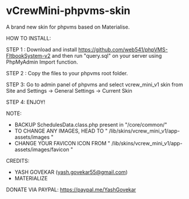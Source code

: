 # vCrewMini-phpvms-skin
A brand new skin for phpvms based on Materialise. 

HOW TO INSTALL:

STEP 1 :
Download and install https://github.com/web541/phpVMS-FltbookSystem-v2 and then run "query.sql" on your server using PhpMyAdmin Import function.

STEP 2 :
Copy the files to your phpvms root folder.

STEP 3:
Go to admin panel of phpvms and select vcrew_mini_v1 skin from Site and Settings -> General Settings -> Current Skin

STEP 4:
ENJOY!

NOTE:
* BACKUP SchedulesData.class.php present in "/core/common/"
* TO CHANGE ANY IMAGES, HEAD TO " /lib/skins/vcrew_mini_v1/app-assets/images "
* CHANGE YOUR FAVICON ICON FROM " /lib/skins/vcrew_mini_v1/app-assets/images/favicon "

CREDITS:
* YASH GOVEKAR (yash.govekar55@gmail.com)
* MATERIALIZE

DONATE VIA PAYPAL:
https://paypal.me/YashGovekar


